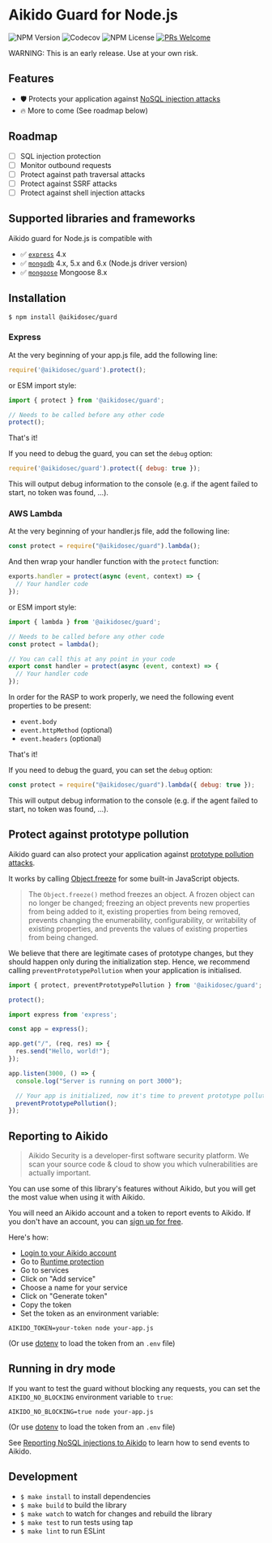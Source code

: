 # Aikido Guard for Node.js

![NPM Version](https://img.shields.io/npm/v/%40aikidosec%2Fguard?style=flat-square) ![Codecov](https://img.shields.io/codecov/c/github/AikidoSec/guard-node?style=flat-square&token=AJK9LU35GY) ![NPM License](https://img.shields.io/npm/l/%40aikidosec%2Fguard?style=flat-square)
[![PRs Welcome](https://img.shields.io/badge/PRs-welcome-brightgreen.svg?style=flat-square)](http://makeapullrequest.com)

WARNING: This is an early release. Use at your own risk.

## Features

* 🛡️ Protects your application against [NoSQL injection attacks](https://www.aikido.dev/blog/web-application-security-vulnerabilities)
* 🔥 More to come (See roadmap below)

## Roadmap

* [ ] SQL injection protection
* [ ] Monitor outbound requests
* [ ] Protect against path traversal attacks
* [ ] Protect against SSRF attacks
* [ ] Protect against shell injection attacks

## Supported libraries and frameworks

Aikido guard for Node.js is compatible with

* ✅ [`express`](https://www.npmjs.com/package/express) 4.x
* ✅ [`mongodb`](https://www.npmjs.com/package/mongodb) 4.x, 5.x and 6.x (Node.js driver version)
* ✅ [`mongoose`](https://www.npmjs.com/package/mongoose) Mongoose 8.x

## Installation

```shell
$ npm install @aikidosec/guard
```

### Express

At the very beginning of your app.js file, add the following line:

```js
require('@aikidosec/guard').protect();
```

or ESM import style:

```js
import { protect } from '@aikidosec/guard';

// Needs to be called before any other code
protect();
```

That's it!

If you need to debug the guard, you can set the `debug` option:

```js
require('@aikidosec/guard').protect({ debug: true });
```

This will output debug information to the console (e.g. if the agent failed to start, no token was found, ...).

### AWS Lambda

At the very beginning of your handler.js file, add the following line:

```js
const protect = require("@aikidosec/guard").lambda();
```

And then wrap your handler function with the `protect` function:

```js
exports.handler = protect(async (event, context) => {
  // Your handler code
});
```

or ESM import style:

```js
import { lambda } from '@aikidosec/guard';

// Needs to be called before any other code
const protect = lambda();

// You can call this at any point in your code
export const handler = protect(async (event, context) => {
  // Your handler code
});
```

In order for the RASP to work properly, we need the following event properties to be present:

* `event.body`
* `event.httpMethod` (optional)
* `event.headers` (optional)

That's it!

If you need to debug the guard, you can set the `debug` option:

```js
const protect = require("@aikidosec/guard").lambda({ debug: true });
```

This will output debug information to the console (e.g. if the agent failed to start, no token was found, ...).

## Protect against prototype pollution

Aikido guard can also protect your application against [prototype pollution attacks](https://www.aikido.dev/blog/prevent-prototype-pollution).

It works by calling [Object.freeze](https://developer.mozilla.org/en-US/docs/Web/JavaScript/Reference/Global_Objects/Object/freeze) for some built-in JavaScript objects.

> The `Object.freeze()` method freezes an object. A frozen object can no longer be changed; freezing an object prevents new properties from being added to it, existing properties from being removed, prevents changing the enumerability, configurability, or writability of existing properties, and prevents the values of existing properties from being changed.

We believe that there are legitimate cases of prototype changes, but they should happen only during the initialization step. Hence, we recommend calling `preventPrototypePollution` when your application is initialised.

```js
import { protect, preventPrototypePollution } from '@aikidosec/guard';

protect();

import express from 'express';

const app = express();

app.get("/", (req, res) => {
  res.send("Hello, world!");
});

app.listen(3000, () => {
  console.log("Server is running on port 3000");

  // Your app is initialized, now it's time to prevent prototype pollution
  preventPrototypePollution();
});
```

## Reporting to Aikido

> Aikido Security is a developer-first software security platform. We scan your source code & cloud to show you which vulnerabilities are actually important.

You can use some of this library's features without Aikido, but you will get the most value when using it with Aikido.

You will need an Aikido account and a token to report events to Aikido. If you don't have an account, you can [sign up for free](https://app.aikido.dev/login).

Here's how:
* [Login to your Aikido account](https://app.aikido.dev/login)
* Go to [Runtime protection](https://app.aikido.dev/runtime)
* Go to services
* Click on "Add service"
* Choose a name for your service
* Click on "Generate token"
* Copy the token
* Set the token as an environment variable:

```shell
AIKIDO_TOKEN=your-token node your-app.js
```

(Or use [dotenv](dotenv) to load the token from an `.env` file)

## Running in dry mode

If you want to test the guard without blocking any requests, you can set the `AIKIDO_NO_BLOCKING` environment variable to `true`:

```shell
AIKIDO_NO_BLOCKING=true node your-app.js
```

(Or use [dotenv](dotenv) to load the token from an `.env` file)

See [Reporting NoSQL injections to Aikido](#reporting-nosql-injections-to-aikido) to learn how to send events to Aikido.

## Development

* `$ make install` to install dependencies
* `$ make build` to build the library
* `$ make watch` to watch for changes and rebuild the library
* `$ make test` to run tests using tap
* `$ make lint` to run ESLint
